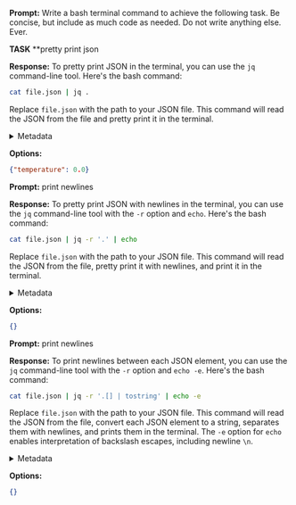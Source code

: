 **Prompt:**
Write a bash terminal command to achieve the following task.
Be concise, but include as much code as needed. Do not write anything else. Ever.

**TASK**
**pretty print json


**Response:**
To pretty print JSON in the terminal, you can use the `jq` command-line tool. Here's the bash command:

```bash
cat file.json | jq .
```

Replace `file.json` with the path to your JSON file. This command will read the JSON from the file and pretty print it in the terminal.

<details><summary>Metadata</summary>

- Duration: 1437 ms
- Datetime: 2023-12-30T22:16:18.530653
- Model: gpt-3.5-turbo-0613

</details>

**Options:**
```json
{"temperature": 0.0}
```

**Prompt:**
print newlines

**Response:**
To pretty print JSON with newlines in the terminal, you can use the `jq` command-line tool with the `-r` option and `echo`. Here's the bash command:

```bash
cat file.json | jq -r '.' | echo
```

Replace `file.json` with the path to your JSON file. This command will read the JSON from the file, pretty print it with newlines, and print it in the terminal.

<details><summary>Metadata</summary>

- Duration: 1912 ms
- Datetime: 2023-12-30T22:17:32.379921
- Model: gpt-3.5-turbo-0613

</details>

**Options:**
```json
{}
```

**Prompt:**
print newlines

**Response:**
To print newlines between each JSON element, you can use the `jq` command-line tool with the `-r` option and `echo -e`. Here's the bash command:

```bash
cat file.json | jq -r '.[] | tostring' | echo -e
```

Replace `file.json` with the path to your JSON file. This command will read the JSON from the file, convert each JSON element to a string, separates them with newlines, and prints them in the terminal. The `-e` option for `echo` enables interpretation of backslash escapes, including newline `\n`.

<details><summary>Metadata</summary>

- Duration: 1956 ms
- Datetime: 2023-12-30T22:17:53.487035
- Model: gpt-3.5-turbo-0613

</details>

**Options:**
```json
{}
```

